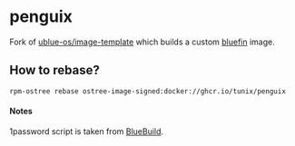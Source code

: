 # penguix

Fork of [ublue-os/image-template](https://github.com/ublue-os/image-template) which builds a custom [bluefin](https://github.com/ublue-os/bluefin) image.

## How to rebase?

```
rpm-ostree rebase ostree-image-signed:docker://ghcr.io/tunix/penguix
```

#### Notes

1password script is taken from [BlueBuild](https://github.com/blue-build/modules/commit/1c24190588fdf834927638770be5ec695fd86c30).
